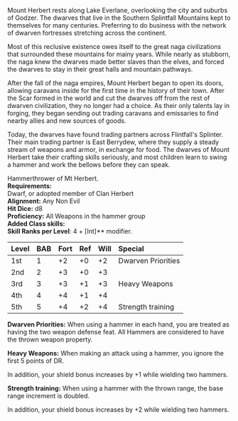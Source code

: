 
Mount Herbert rests along Lake Everlane, overlooking the city and suburbs of Godzer.  The dwarves that live in the Southern Splintfall Mountains kept to themselves for many centuries.  Preferring to do business with the network of dwarven fortresses stretching across the continent.

Most of this reclusive existence owes itself to the great naga civilizations that surrounded these mountains for mainy years. While nearly as stubborn, the naga knew the dwarves made better slaves than the elves, and forced the dwarves to stay in their great halls and mountain pathways.

After the fall of the naga empires, Mount Herbert began to open its doors, allowing caravans inside for the first time in the history of their town.  After the Scar formed in the world and cut the dwarves off from the rest of dwarven civilization, they no longer had a choice. As their only talents lay in forging, they began sending out trading caravans and emissaries to find nearby allies and new sources of goods.

Today, the dwarves have found trading partners across Flintfall's Splinter.  Their main trading partner is East Berrydew, where they supply a steady stream of weapons and armor, in exchange for food.  The dwarves of Mount Herbert take their crafting skills seriously, and most children learn to swing a hammer and work the bellows before they can speak.


Hammerthrower of Mt Herbert.  
**Requirements:**  
Dwarf, or adopted member of Clan Herbert  
**Alignment:**  Any Non Evil  
**Hit Dice:** d8  
**Proficiency:** All Weapons in the hammer group  
**Added Class skills:**  
**Skill Ranks per Level**: 4 + [Int]** modifier.  

|**Level**|**BAB**|**Fort**|**Ref**|**Will**|**Special**|
| :- | :- | :- | :- | :- | :- |
|1st|1|+2|+0|+2|Dwarven Priorities|
|2nd|2|+3|+0|+3||
|3rd|3|+3|+1|+3|Heavy Weapons|
|4th|4|+4|+1|+4||
|5th|5|+4|+2|+4|Strength training|

**Dwarven Priorities:**  When using a hammer in each hand, you are treated as having the two weapon defense feat.  All Hammers are considered to have the thrown weapon property.

**Heavy Weapons:** When making an attack using a hammer, you ignore the first 5 points of DR.

In addition, your shield bonus increases by +1 while wielding two hammers.

**Strength training:**  When using a hammer with the thrown range, the base range increment is doubled.

In addition, your shield bonus increases by +2 while wielding two hammers.
